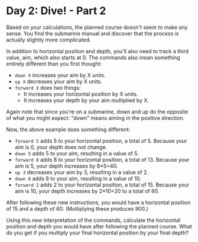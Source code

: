 # Day 2: Dive! - Part 2

Based on your calculations, the planned course doesn't seem to make any sense. You find the submarine manual and discover that the process is actually slightly more complicated.

In addition to horizontal position and depth, you'll also need to track a third value, aim, which also starts at 0. The commands also mean something entirely different than you first thought:

 * `down X` increases your aim by X units.
 * `up X` decreases your aim by X units.
 * `forward X` does two things:
   - It increases your horizontal position by X units.
   - It increases your depth by your aim multiplied by X.

Again note that since you're on a submarine, down and up do the opposite of what you might expect: "down" means aiming in the positive direction.

Now, the above example does something different:

 - `forward 5` adds 5 to your horizontal position, a total of 5. Because your aim is 0, your depth does not change.
 - `down 5` adds 5 to your aim, resulting in a value of 5.
 - `forward 8` adds 8 to your horizontal position, a total of 13. Because your aim is 5, your depth increases by 8*5=40.
 - `up 3` decreases your aim by 3, resulting in a value of 2.
 - `down 8` adds 8 to your aim, resulting in a value of 10.
 - `forward 2` adds 2 to your horizontal position, a total of 15. Because your aim is 10, your depth increases by 2*10=20 to a total of 60.

After following these new instructions, you would have a horizontal position of 15 and a depth of 60. (Multiplying these produces 900.)

Using this new interpretation of the commands, calculate the horizontal position and depth you would have after following the planned course. What do you get if you multiply your final horizontal position by your final depth?